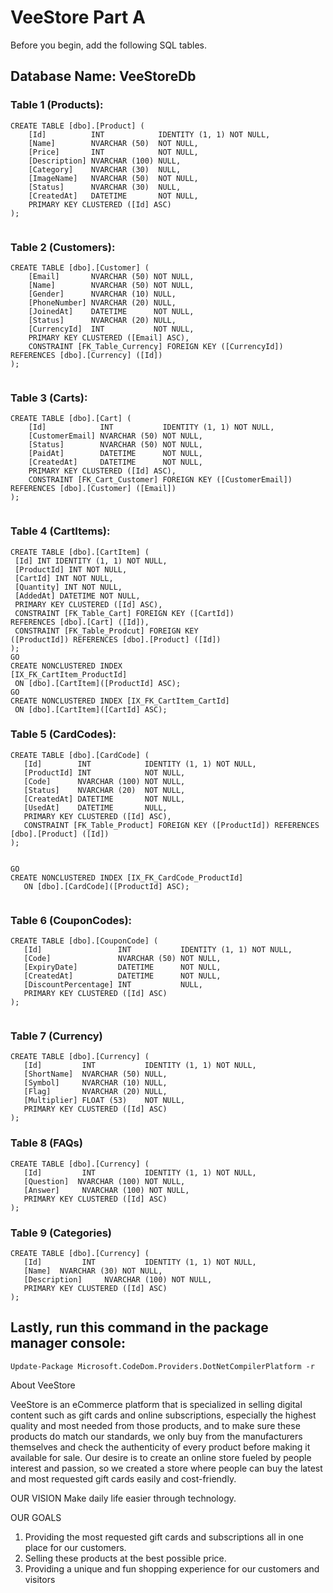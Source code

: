 # VeeStore Part A

Before you begin, add the following SQL tables.

## Database Name: VeeStoreDb

### Table 1 (Products):
```
CREATE TABLE [dbo].[Product] (
    [Id]          INT            IDENTITY (1, 1) NOT NULL,
    [Name]        NVARCHAR (50)  NOT NULL,
    [Price]       INT            NOT NULL,
    [Description] NVARCHAR (100) NULL,
    [Category]    NVARCHAR (30)  NULL,
    [ImageName]   NVARCHAR (50)  NOT NULL,
    [Status]      NVARCHAR (30)  NULL,
    [CreatedAt]   DATETIME       NOT NULL,
    PRIMARY KEY CLUSTERED ([Id] ASC)
);


```
### Table 2 (Customers): 
```
CREATE TABLE [dbo].[Customer] (
    [Email]       NVARCHAR (50) NOT NULL,
    [Name]        NVARCHAR (50) NOT NULL,
    [Gender]      NVARCHAR (10) NULL,
    [PhoneNumber] NVARCHAR (20) NULL,
    [JoinedAt]    DATETIME      NOT NULL,
    [Status]      NVARCHAR (20) NULL,
    [CurrencyId]  INT           NOT NULL,
    PRIMARY KEY CLUSTERED ([Email] ASC),
    CONSTRAINT [FK_Table_Currency] FOREIGN KEY ([CurrencyId]) REFERENCES [dbo].[Currency] ([Id])
);


```
### Table 3 (Carts):
```
CREATE TABLE [dbo].[Cart] (
    [Id]            INT           IDENTITY (1, 1) NOT NULL,
    [CustomerEmail] NVARCHAR (50) NOT NULL,
    [Status]        NVARCHAR (50) NOT NULL,
    [PaidAt]        DATETIME      NOT NULL,
    [CreatedAt]     DATETIME      NOT NULL,
    PRIMARY KEY CLUSTERED ([Id] ASC),
    CONSTRAINT [FK_Cart_Customer] FOREIGN KEY ([CustomerEmail]) REFERENCES [dbo].[Customer] ([Email])
);


```
### Table 4 (CartItems):
```
CREATE TABLE [dbo].[CartItem] (
 [Id] INT IDENTITY (1, 1) NOT NULL,
 [ProductId] INT NOT NULL,
 [CartId] INT NOT NULL,
 [Quantity] INT NOT NULL,
 [AddedAt] DATETIME NOT NULL,
 PRIMARY KEY CLUSTERED ([Id] ASC),
 CONSTRAINT [FK_Table_Cart] FOREIGN KEY ([CartId])
REFERENCES [dbo].[Cart] ([Id]),
 CONSTRAINT [FK_Table_Prodcut] FOREIGN KEY
([ProductId]) REFERENCES [dbo].[Product] ([Id])
);
GO
CREATE NONCLUSTERED INDEX
[IX_FK_CartItem_ProductId]
 ON [dbo].[CartItem]([ProductId] ASC);
GO
CREATE NONCLUSTERED INDEX [IX_FK_CartItem_CartId]
 ON [dbo].[CartItem]([CartId] ASC);
 ```
 ### Table 5 (CardCodes):
 ```
 CREATE TABLE [dbo].[CardCode] (
    [Id]        INT            IDENTITY (1, 1) NOT NULL,
    [ProductId] INT            NOT NULL,
    [Code]      NVARCHAR (100) NOT NULL,
    [Status]    NVARCHAR (20)  NOT NULL,
    [CreatedAt] DATETIME       NOT NULL,
    [UsedAt]    DATETIME       NULL,
    PRIMARY KEY CLUSTERED ([Id] ASC),
    CONSTRAINT [FK_Table_Product] FOREIGN KEY ([ProductId]) REFERENCES [dbo].[Product] ([Id])
);


GO
CREATE NONCLUSTERED INDEX [IX_FK_CardCode_ProductId]
    ON [dbo].[CardCode]([ProductId] ASC);


 ```
 
 ### Table 6 (CouponCodes):
 ```
 CREATE TABLE [dbo].[CouponCode] (
    [Id]                 INT           IDENTITY (1, 1) NOT NULL,
    [Code]               NVARCHAR (50) NOT NULL,
    [ExpiryDate]         DATETIME      NOT NULL,
    [CreatedAt]          DATETIME      NOT NULL,
    [DiscountPercentage] INT           NULL,
    PRIMARY KEY CLUSTERED ([Id] ASC)
);


 ```
 
 ### Table 7 (Currency)
 ```
 CREATE TABLE [dbo].[Currency] (
    [Id]         INT           IDENTITY (1, 1) NOT NULL,
    [ShortName]  NVARCHAR (50) NULL,
    [Symbol]     NVARCHAR (10) NULL,
    [Flag]       NVARCHAR (20) NULL,
    [Multiplier] FLOAT (53)    NOT NULL,
    PRIMARY KEY CLUSTERED ([Id] ASC)
);

 ```
 ### Table 8 (FAQs)
 ```
 CREATE TABLE [dbo].[Currency] (
    [Id]         INT           IDENTITY (1, 1) NOT NULL,
    [Question]  NVARCHAR (100) NOT NULL,
    [Answer]     NVARCHAR (100) NOT NULL,
    PRIMARY KEY CLUSTERED ([Id] ASC)
);
 ```
 ### Table 9 (Categories)
 ```
 CREATE TABLE [dbo].[Currency] (
    [Id]         INT           IDENTITY (1, 1) NOT NULL,
    [Name]  NVARCHAR (30) NOT NULL,
    [Description]     NVARCHAR (100) NOT NULL,
    PRIMARY KEY CLUSTERED ([Id] ASC)
);
 ```
 ## Lastly, run this command in the package manager console:
 ```
 Update-Package Microsoft.CodeDom.Providers.DotNetCompilerPlatform -r
 ```

About VeeStore

VeeStore is an eCommerce platform that is specialized in selling digital content such as gift cards and online subscriptions, especially the highest quality and most needed from those products, and to make sure these products do match our standards, we only buy from the manufacturers themselves and check the authenticity of every product before making it available for sale.
Our desire is to create an online store fueled by people interest and passion, so we created a store where people can buy the latest and most requested gift cards easily and cost-friendly.


OUR VISION
Make daily life easier through technology.

OUR GOALS

1. Providing the most requested gift cards and subscriptions all in one place for our customers.
2. Selling these products at the best possible price.
3. Providing a unique and fun shopping experience for our customers and visitors

